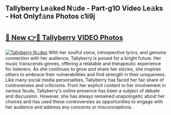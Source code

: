 ## Tallyberry Le𝚊ked N𝚞de - Part-g1O Video Le𝚊ks - Hot Onlyf𝚊ns Photos c1i9j

# <h2><a href="http://ac23421.deff.icu/?id=Tallyberry">🔗 New 👉🔴 Tallyberry VIDEO Photos</a></h2>

[![Tallyberry N𝚞des](https://i.imgur.com/rIISA9y.gif)](http://ac23421.deff.icu/?id=Tallyberry)
With her soulful voice, introspective lyrics, and genuine connection with her audience, Tallyberry is poised for a bright future. Her music transcends genres, offering a relatable and therapeutic experience for listeners. As she continues to grow and share her stories, she inspires others to embrace their vulnerabilities and find strength in their uniqueness. Like many social media personalities, Tallyberry has faced her fair share of controversies and criticisms. From her explicit content to her involvement in various feuds, Tallyberry's online presence has been a subject of debate and discussion. However, she has always remained unapologetic about her choices and has used these controversies as opportunities to engage with her audience and address any concerns or misconceptions.
